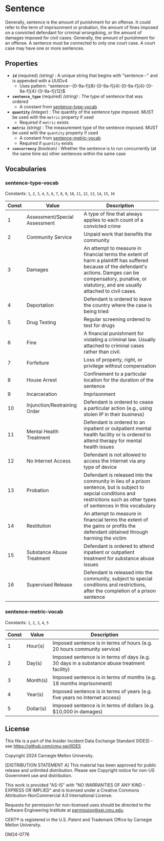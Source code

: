 # Sentence

Generally, sentence is the amount of punishment for an offense. It could refer to the term of imprisonment or probation, the amount of fines imposed on a convicted defendant for criminal wrongdoing, or the amount of damages imposed for civil cases. Generally, the amount of punishment for an offense. A sentence must be connected to only one court case. A court case may have one or more sentences.

## Properties

- **`id`** (required) _(string)_ : A unique string that begins with "sentence--" and is appended with a UUIDv4
  - Uses pattern: ^sentence--[0-9a-f]{8}-[0-9a-f]{4}-[0-9a-f]{4}-[0-9a-f]{4}-[0-9a-f]{12}$
- **`sentence_type`** (required) _(string)_ : The type of sentence that was ordered
  - A constant from [sentence-type-vocab](#sentence-type-vocab)
- **`quantity`** _(integer)_ : The quantity of the sentence type imposed. MUST be used with the `metric` property if used
  - Required if `metric` exists
- **`metric`** _(string)_ : The measurement type of the sentence imposed. MUST be used with the `quantity` property if used
  - A constant from [sentence-metric-vocab](#sentence-metric-vocab)
  - Required if `quantity` exists
- **`concurrency`** _(boolean)_ : Whether the sentence is to run concurrently (at the same time as) other sentences within the same case

## Vocabularies

### sentence-type-vocab

Constants: `1`, `2`, `3`, `4`, `5`, `6`, `7`, `8`, `9`, `10`, `11`, `12`, `13`, `14`, `15`, `16`

| Const | Value                         | Description                                                                                                                                                                                                           |
| ----- | ----------------------------- | --------------------------------------------------------------------------------------------------------------------------------------------------------------------------------------------------------------------- |
| 1     | Assessment/Special Assessment | A type of fine that always applies to each count of a convicted crime                                                                                                                                                 |
| 2     | Community Service             | Unpaid work that benefits the community                                                                                                                                                                               |
| 3     | Damages                       | An attempt to measure in financial terms the extent of harm a plaintiff has suffered because of the defendant's actions. Damges can be compensatory, punative, or statutory, and are usually attached to civil cases. |
| 4     | Deportation                   | Defendant is ordered to leave the country where the case is being tried                                                                                                                                               |
| 5     | Drug Testing                  | Regular screening ordered to test for drugs                                                                                                                                                                           |
| 6     | Fine                          | A financial punishment for violating a criminal law. Usually attached to criminal cases rather than civil.                                                                                                            |
| 7     | Forfeiture                    | Loss of property, right, or privilege without compensation                                                                                                                                                            |
| 8     | House Arrest                  | Confinement to a particular location for the duration of the sentence                                                                                                                                                 |
| 9     | Incarceration                 | Imprisonment                                                                                                                                                                                                          |
| 10    | Injunction/Restraining Order  | Defendant is ordered to cease a particular action (e.g., using stolen IP in their business)                                                                                                                           |
| 11    | Mental Health Treatment       | Defendant is ordered to an inpatient or outpatient mental health facility or is ordered to attend therapy for mental health issues                                                                                    |
| 12    | No Internet Access            | Defendant is not allowed to access the Internet via any type of device                                                                                                                                                |
| 13    | Probation                     | Defendant is released into the community in lieu of a prison sentence, but is subject to sepcial conditions and restrictions such as other types of sentences in this vocabulary                                      |
| 14    | Restitution                   | An attempt to measure in financial terms the extent of the gains or profits the defendant obtained through harming the victim                                                                                         |
| 15    | Substance Abuse Treatment     | Defendant is ordered to attend inpatient or outpatient treatment for substance abuse issues                                                                                                                           |
| 16    | Supervised Release            | Defendant is released into the community, subject to special conditions and restrictions, after the completion of a prison sentence                                                                                   |

### sentence-metric-vocab

Constants: `1`, `2`, `3`, `4`, `5`

| Const | Value     | Description                                                                                 |
| ----- | --------- | ------------------------------------------------------------------------------------------- |
| 1     | Hour(s)   | Imposed sentence is in terms of hours (e.g. 20 hours community service)                     |
| 2     | Day(s)    | Imposed sentence is in terms of days (e.g. 30 days in a substance abuse treatment facility) |
| 3     | Month(s)  | Imposed sentence is in terms of months (e.g. 18 months imprisonment)                        |
| 4     | Year(s)   | Imposed sentence is in terms of years (e.g. five years no Internet access)                  |
| 5     | Dollar(s) | Imposed sentence is in terms of dollars (e.g. $10,000 in damages)                           |

## License

This file is a part of the Insider Incident Data Exchange Standard (IIDES) - see https://github.com/cmu-sei/IIDES

Copyright 2024 Carnegie Mellon University.

[DISTRIBUTION STATEMENT A] This material has been approved for public release and unlimited distribution. Please see Copyright notice for non-US Government use and distribution.

This work is provided \"AS-IS\" with \"NO WARRANTIES OF ANY KIND - EXPRESS OR IMPLIED\" and is licensed under a Creative Commons Attribution-NonCommercial 4.0 International License.

Requests for permission for non-licensed uses should be directed to the Software Engineering Institute at permission@sei.cmu.edu.

CERT® is registered in the U.S. Patent and Trademark Office by Carnegie Mellon University.

DM24-0776
